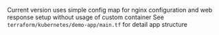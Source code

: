 Current version uses simple config map for nginx configuration and web response setup without usage of custom container
See `terraform/kubernetes/demo-app/main.tf` for detail app structure